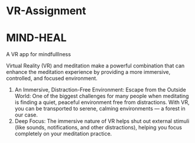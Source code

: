 # VR-Assignment
# MIND-HEAL
A VR app for mindfulllness

Virtual Reality (VR) and meditation make a powerful combination that can enhance the meditation experience by providing a more immersive, controlled, and focused environment.

1. An Immersive, Distraction-Free Environment:
Escape from the Outside World: One of the biggest challenges for many people when meditating is finding a quiet, peaceful environment free from distractions. With VR, you can be transported to serene, calming environments — a forest in our case.
2. Deep Focus:
The immersive nature of VR helps shut out external stimuli (like sounds, notifications, and other distractions), helping you focus completely on your meditation practice.

